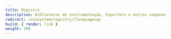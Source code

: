 ```yaml
---
title: Registro
description: Bibliotecas de instrumentação, Exporters e outros componentes úteis para o OpenTelemetry Go
redirect: /ecosystem/registry/?language=go
build: { render: link }
weight: 300
---
```

